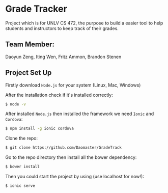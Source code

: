 Grade Tracker
=====================

Project which is for UNLV CS 472, the purpose to build a easier tool to help students and instructors to keep track of their grades.

## Team Member:
Daoyun Zeng, Iting Wen, Fritz Ammon, Brandon Stenen


## Project Set Up

Firstly download `Node.js` for your system (Linux, Mac, Windows)

After the installation check if it's installed correctly:

```bash
$ node -v
```

After installed `Node.js` then installed the framework we need `Ionic` and `Cordova`:

```bash
$ npm install -g ionic cordova
```

Clone the repo:

```bash
$ git clone https://github.com/Daomaster/GradeTrack
```

Go to the repo directory then install all the bower dependency:

```bash
$ bower install
```

Then you could start the project by using (use localhost for now!):

```bash
$ ionic serve
```
